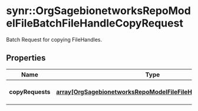 # synr::OrgSagebionetworksRepoModelFileBatchFileHandleCopyRequest

Batch Request for copying FileHandles.

## Properties
Name | Type | Description | Notes
------------ | ------------- | ------------- | -------------
**copyRequests** | [**array[OrgSagebionetworksRepoModelFileFileHandleCopyRequest]**](org.sagebionetworks.repo.model.file.FileHandleCopyRequest.md) | Defines the copy requests. | [optional] 


